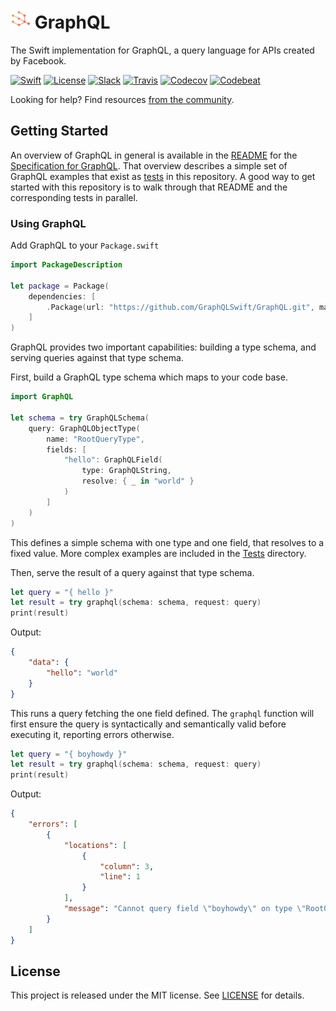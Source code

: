 # [![Logo](Images/logo.png)](https://github.com/GraphQLSwift/GraphQL) GraphQL 

The Swift implementation for GraphQL, a query language for APIs created by Facebook.

[![Swift][swift-badge]][swift-url]
[![License][mit-badge]][mit-url]
[![Slack][slack-badge]][slack-url]
[![Travis][travis-badge]][travis-url]
[![Codecov][codecov-badge]][codecov-url]
[![Codebeat][codebeat-badge]][codebeat-url]

Looking for help? Find resources [from the community](http://graphql.org/community/).


## Getting Started

An overview of GraphQL in general is available in the
[README](https://github.com/facebook/graphql/blob/master/README.md) for the
[Specification for GraphQL](https://github.com/facebook/graphql). That overview
describes a simple set of GraphQL examples that exist as [tests](Tests/GraphQLTests/StarWarsTests/)
in this repository. A good way to get started with this repository is to walk
through that README and the corresponding tests in parallel.

### Using GraphQL

Add GraphQL to your `Package.swift`

```swift
import PackageDescription

let package = Package(
    dependencies: [
        .Package(url: "https://github.com/GraphQLSwift/GraphQL.git", majorVersion: 0, minor: 1),
    ]
)
```

GraphQL provides two important capabilities: building a type schema, and
serving queries against that type schema.

First, build a GraphQL type schema which maps to your code base.

```swift
import GraphQL

let schema = try GraphQLSchema(
    query: GraphQLObjectType(
        name: "RootQueryType",
        fields: [
            "hello": GraphQLField(
                type: GraphQLString,
                resolve: { _ in "world" }
            )
        ]
    )
)
```

This defines a simple schema with one type and one field, that resolves
to a fixed value. More complex examples are included in the [Tests](Tests/GraphQLTests/) directory.

Then, serve the result of a query against that type schema.

```swift
let query = "{ hello }"
let result = try graphql(schema: schema, request: query)
print(result)
```

Output:

```json
{
    "data": {
        "hello": "world"
    }
}
```

This runs a query fetching the one field defined. The `graphql` function will
first ensure the query is syntactically and semantically valid before executing
it, reporting errors otherwise.

```swift
let query = "{ boyhowdy }"
let result = try graphql(schema: schema, request: query)
print(result)
```

Output:

```json
{
    "errors": [
        {
            "locations": [
                {
                    "column": 3, 
                    "line": 1
                }
            ], 
            "message": "Cannot query field \"boyhowdy\" on type \"RootQueryType\"."
        }
    ]
}
```

## License

This project is released under the MIT license. See [LICENSE](LICENSE) for details.

[swift-badge]: https://img.shields.io/badge/Swift-3.0-orange.svg?style=flat
[swift-url]: https://swift.org
[mit-badge]: https://img.shields.io/badge/License-MIT-blue.svg?style=flat
[mit-url]: https://tldrlegal.com/license/mit-license
[slack-image]: http://s13.postimg.org/ybwy92ktf/Slack.png
[slack-badge]: https://zewo-slackin.herokuapp.com/badge.svg
[slack-url]: http://slack.zewo.io
[travis-badge]: https://travis-ci.org/GraphQLSwift/GraphQL.svg?branch=master
[travis-url]: https://travis-ci.org/GraphQLSwift/GraphQL
[codecov-badge]: https://codecov.io/gh/GraphQLSwift/GraphQL/branch/master/graph/badge.svg
[codecov-url]: https://codecov.io/gh/GraphQLSwift/GraphQL
[codebeat-badge]: https://codebeat.co/badges/13293962-d1d8-4906-8e62-30a2cbb66b38
[codebeat-url]: https://codebeat.co/projects/github-com-graphqlswift-graphql